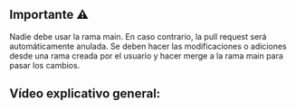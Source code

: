 ## Importante ⚠️

Nadie debe usar la rama main. En caso contrario, la pull request será automáticamente anulada. Se deben hacer las modificaciones o adiciones desde una rama creada por el usuario y hacer merge a la rama main 
para pasar los cambios.

## Vídeo explicativo general:

[Video]: https://www.loom.com/share/93572b8503374f0f9c858930470122d3?sid=ec40362c-d484-4653-8d68-ea926b677a30
